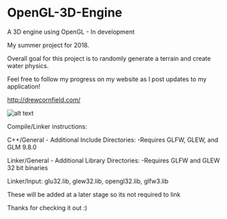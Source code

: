 # OpenGL-3D-Engine
A 3D engine using OpenGL - In development

My summer project for 2018.

Overall goal for this project is to randomly generate a terrain and create water physics.

Feel free to follow my progress on my website as I post updates to my application!

http://drewcornfield.com/

![alt text](https://i.imgur.com/pXYXxSH.png)

Compile/Linker instructions:

C++/General - Additional Include Directories:
-Requires GLFW, GLEW, and GLM 9.8.0

Linker/General - Additional Library Directories:
-Requires GLFW and GLEW 32 bit binaries

Linker/Input: glu32.lib, glew32.lib, opengl32.lib, glfw3.lib

These will be added at a later stage so its not required to link

Thanks for checking it out :)


